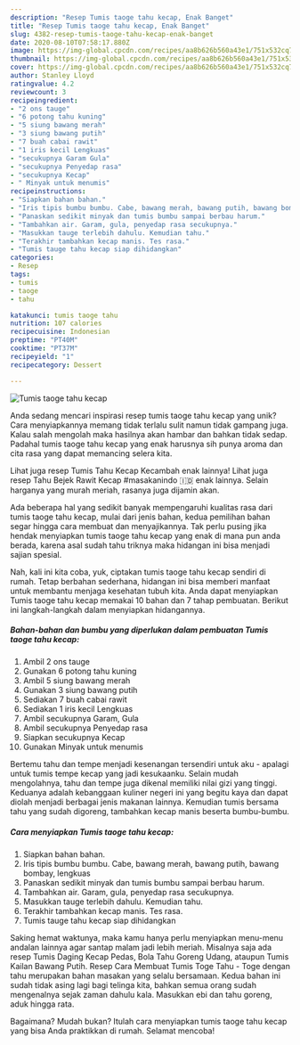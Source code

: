 ```yaml
---
description: "Resep Tumis taoge tahu kecap, Enak Banget"
title: "Resep Tumis taoge tahu kecap, Enak Banget"
slug: 4382-resep-tumis-taoge-tahu-kecap-enak-banget
date: 2020-08-10T07:58:17.880Z
image: https://img-global.cpcdn.com/recipes/aa8b626b560a43e1/751x532cq70/tumis-taoge-tahu-kecap-foto-resep-utama.jpg
thumbnail: https://img-global.cpcdn.com/recipes/aa8b626b560a43e1/751x532cq70/tumis-taoge-tahu-kecap-foto-resep-utama.jpg
cover: https://img-global.cpcdn.com/recipes/aa8b626b560a43e1/751x532cq70/tumis-taoge-tahu-kecap-foto-resep-utama.jpg
author: Stanley Lloyd
ratingvalue: 4.2
reviewcount: 3
recipeingredient:
- "2 ons tauge"
- "6 potong tahu kuning"
- "5 siung bawang merah"
- "3 siung bawang putih"
- "7 buah cabai rawit"
- "1 iris kecil Lengkuas"
- "secukupnya Garam Gula"
- "secukupnya Penyedap rasa"
- "secukupnya Kecap"
- " Minyak untuk menumis"
recipeinstructions:
- "Siapkan bahan bahan."
- "Iris tipis bumbu bumbu. Cabe, bawang merah, bawang putih, bawang bombay, lengkuas"
- "Panaskan sedikit minyak dan tumis bumbu sampai berbau harum."
- "Tambahkan air. Garam, gula, penyedap rasa secukupnya."
- "Masukkan tauge terlebih dahulu. Kemudian tahu."
- "Terakhir tambahkan kecap manis. Tes rasa."
- "Tumis tauge tahu kecap siap dihidangkan"
categories:
- Resep
tags:
- tumis
- taoge
- tahu

katakunci: tumis taoge tahu 
nutrition: 107 calories
recipecuisine: Indonesian
preptime: "PT40M"
cooktime: "PT37M"
recipeyield: "1"
recipecategory: Dessert

---
```



![Tumis taoge tahu kecap](https://img-global.cpcdn.com/recipes/aa8b626b560a43e1/751x532cq70/tumis-taoge-tahu-kecap-foto-resep-utama.jpg)

Anda sedang mencari inspirasi resep tumis taoge tahu kecap yang unik? Cara menyiapkannya memang tidak terlalu sulit namun tidak gampang juga. Kalau salah mengolah maka hasilnya akan hambar dan bahkan tidak sedap. Padahal tumis taoge tahu kecap yang enak harusnya sih punya aroma dan cita rasa yang dapat memancing selera kita.

Lihat juga resep Tumis Tahu Kecap Kecambah enak lainnya! Lihat juga resep Tahu Bejek Rawit Kecap #masakanindo 🇮🇩 enak lainnya. Selain harganya yang murah meriah, rasanya juga dijamin akan.

Ada beberapa hal yang sedikit banyak mempengaruhi kualitas rasa dari tumis taoge tahu kecap, mulai dari jenis bahan, kedua pemilihan bahan segar hingga cara membuat dan menyajikannya. Tak perlu pusing jika hendak menyiapkan tumis taoge tahu kecap yang enak di mana pun anda berada, karena asal sudah tahu triknya maka hidangan ini bisa menjadi sajian spesial.


Nah, kali ini kita coba, yuk, ciptakan tumis taoge tahu kecap sendiri di rumah. Tetap berbahan sederhana, hidangan ini bisa memberi manfaat untuk membantu menjaga kesehatan tubuh kita. Anda dapat menyiapkan Tumis taoge tahu kecap memakai 10 bahan dan 7 tahap pembuatan. Berikut ini langkah-langkah dalam menyiapkan hidangannya.

<!--inarticleads1-->

##### Bahan-bahan dan bumbu yang diperlukan dalam pembuatan Tumis taoge tahu kecap:

1. Ambil 2 ons tauge
1. Gunakan 6 potong tahu kuning
1. Ambil 5 siung bawang merah
1. Gunakan 3 siung bawang putih
1. Sediakan 7 buah cabai rawit
1. Sediakan 1 iris kecil Lengkuas
1. Ambil secukupnya Garam, Gula
1. Ambil secukupnya Penyedap rasa
1. Siapkan secukupnya Kecap
1. Gunakan  Minyak untuk menumis


Bertemu tahu dan tempe menjadi kesenangan tersendiri untuk aku - apalagi untuk tumis tempe kecap yang jadi kesukaanku. Selain mudah mengolahnya, tahu dan tempe juga dikenal memiliki nilai gizi yang tinggi. Keduanya adalah kebanggaan kuliner negeri ini yang begitu kaya dan dapat diolah menjadi berbagai jenis makanan lainnya. Kemudian tumis bersama tahu yang sudah digoreng, tambahkan kecap manis beserta bumbu-bumbu. 

<!--inarticleads2-->

##### Cara menyiapkan Tumis taoge tahu kecap:

1. Siapkan bahan bahan.
1. Iris tipis bumbu bumbu. Cabe, bawang merah, bawang putih, bawang bombay, lengkuas
1. Panaskan sedikit minyak dan tumis bumbu sampai berbau harum.
1. Tambahkan air. Garam, gula, penyedap rasa secukupnya.
1. Masukkan tauge terlebih dahulu. Kemudian tahu.
1. Terakhir tambahkan kecap manis. Tes rasa.
1. Tumis tauge tahu kecap siap dihidangkan


Saking hemat waktunya, maka kamu hanya perlu menyiapkan menu-menu andalan lainnya agar santap malam jadi lebih meriah. Misalnya saja ada resep Tumis Daging Kecap Pedas, Bola Tahu Goreng Udang, ataupun Tumis Kailan Bawang Putih. Resep Cara Membuat Tumis Toge Tahu - Toge dengan tahu merupakan bahan masakan yang selalu bersamaan. Kedua bahan ini sudah tidak asing lagi bagi telinga kita, bahkan semua orang sudah mengenalnya sejak zaman dahulu kala. Masukkan ebi dan tahu goreng, aduk hingga rata. 

Bagaimana? Mudah bukan? Itulah cara menyiapkan tumis taoge tahu kecap yang bisa Anda praktikkan di rumah. Selamat mencoba!
